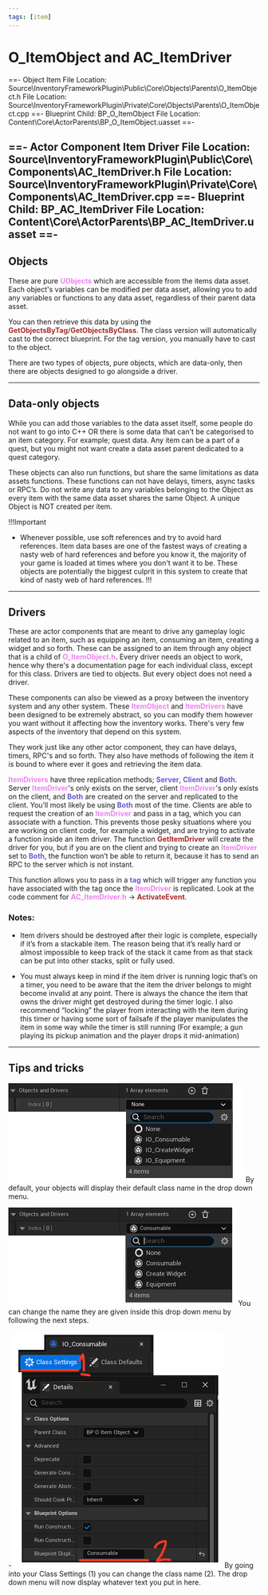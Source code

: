 ```yaml
---
tags: [item]
---
```


# O_ItemObject and AC_ItemDriver
==- Object Item
File Location: Source\InventoryFrameworkPlugin\Public\Core\Objects\Parents\O_ItemObject.h
File Location: Source\InventoryFrameworkPlugin\Private\Core\Objects\Parents\O_ItemObject.cpp
==- Blueprint Child: BP_O_ItemObject
File Location: Content\Core\ActorParents\BP_O_ItemObject.uasset
==-

==- Actor Component Item Driver
File Location: Source\InventoryFrameworkPlugin\Public\Core\Components\AC_ItemDriver.h
File Location: Source\InventoryFrameworkPlugin\Private\Core\Components\AC_ItemDriver.cpp
==- Blueprint Child: BP_AC_ItemDriver
File Location: Content\Core\ActorParents\BP_AC_ItemDriver.uasset
==-
---

## Objects
These are pure <span style="color:violet">**UObjects**</span> which are accessible from the items data asset. Each object's variables can be modified per data asset, allowing you to add any variables or functions to any data asset, regardless of their parent data asset.

You can then retrieve this data by using the <span style="color:brown">**GetObjectsByTag**</span>/<span style="color:brown">**GetObjectsByClass**</span>. The class version will automatically cast to the correct blueprint. For the tag version, you manually have to cast to the object.

There are two types of objects, pure objects, which are data-only, then there are objects designed to go alongside a driver.

---
## Data-only objects
While you can add those variables to the data asset itself, some people do not want to go into C++ OR there is some data that can't be categorised to an item category. For example; quest data. Any item can be a part of a quest, but you might not want create a data asset parent dedicated to a quest category.

These objects can also run functions, but share the same limitations as data assets functions. These functions can not have delays, timers, async tasks or RPC’s. Do not write any data to any variables belonging to the Object as every item with the same data asset shares the same Object. A unique Object is NOT created per item.

!!!Important
- Whenever possible, use soft references and try to avoid hard references. Item data bases are one of the fastest ways of creating a nasty web of hard references and before you know it, the majority of your game is loaded at times where you don't want it to be. These objects are potentially the biggest culprit in this system to create that kind of nasty web of hard references.
!!!

---
## Drivers
These are actor components that are meant to drive any gameplay logic related to an item, such as equipping an item, consuming an item, creating a widget and so forth.
These can be assigned to an item through any object that is a child of <span style="color:violet">**O_ItemObject.h**</span>. Every driver needs an object to work, hence why there's a documentation page for each individual class, except for this class. Drivers are tied to objects. But every object does not need a driver.

These components can also be viewed as a proxy between the inventory system and any other system. These <span style="color:violet">**ItemObject**</span> and <span style="color:violet">**ItemDrivers**</span> have been designed to be extremely abstract, so you can modify them however you want without it affecting how the inventory works. There's very few aspects of the inventory that depend on this system.

They work just like any other actor component, they can have delays, timers, RPC's and so forth. They also have methods of following the item it is bound to where ever it goes and retrieving the item data.

<span style="color:violet">**ItemDrivers**</span> have three replication methods; <span style="color:slateblue">**Server**</span>, <span style="color:slateblue">**Client**</span> and <span style="color:slateblue">**Both**</span>. Server <span style="color:violet">**ItemDriver**</span>'s only exists on the server, client <span style="color:violet">**ItemDriver**</span>'s only exists on the client, and <span style="color:slateblue">**Both**</span> are created on the server and replicated to the client. You’ll most likely be using <span style="color:slateblue">**Both**</span> most of the time. 
Clients are able to request the creation of an <span style="color:violet">**ItemDriver**</span> and pass in a tag, which you can associate with a function. This prevents those pesky situations where you are working on client code, for example a widget, and are trying to activate a function inside an item driver. 
The function <span style="color:brown">**GetItemDriver**</span> will create the driver for you, but if you are on the client and trying to create an <span style="color:violet">**ItemDriver**</span> set to <span style="color:slateblue">**Both**</span>, the function won’t be able to return it, because it has to send an RPC to the server which is not instant. 

This function allows you to pass in a <span style="color:slateblue">**tag**</span> which will trigger any function you have associated with the tag once the <span style="color:violet">**ItemDriver**</span> is replicated. Look at the code comment for <span style="color:violet">**AC_ItemDriver.h**</span> -> <span style="color:brown">**ActivateEvent**</span>.

### Notes:

- Item drivers should be destroyed after their logic is complete, especially if it’s from a stackable item. The reason being that it’s really hard or almost impossible to keep track of the stack it came from as that stack can be put into other stacks, split or fully used.

- You must always keep in mind if the item driver is running logic that’s on a timer,  you need to be aware that the item the driver belongs to might become invalid at any point. There is always the chance the item that owns the driver might get destroyed during the timer logic. I also recommend “locking” the player from interacting with the item during this timer or having some sort of failsafe if the player manipulates the item in some way while the timer is still running (For example; a gun playing its pickup animation and the player drops it mid-animation)

---
## Tips and tricks

![](/pictures/BadObjectClassNames.png)
By default, your objects will display their default class name in the drop down menu.


![](/pictures/GoodObjectClassNames.png)
You can change the name they are given inside this drop down menu by following the next steps.

-![](/pictures/ClassNameExample.png)
By going into your Class Settings (1) you can change the class name (2). The drop down menu will now display whatever text you put in here.